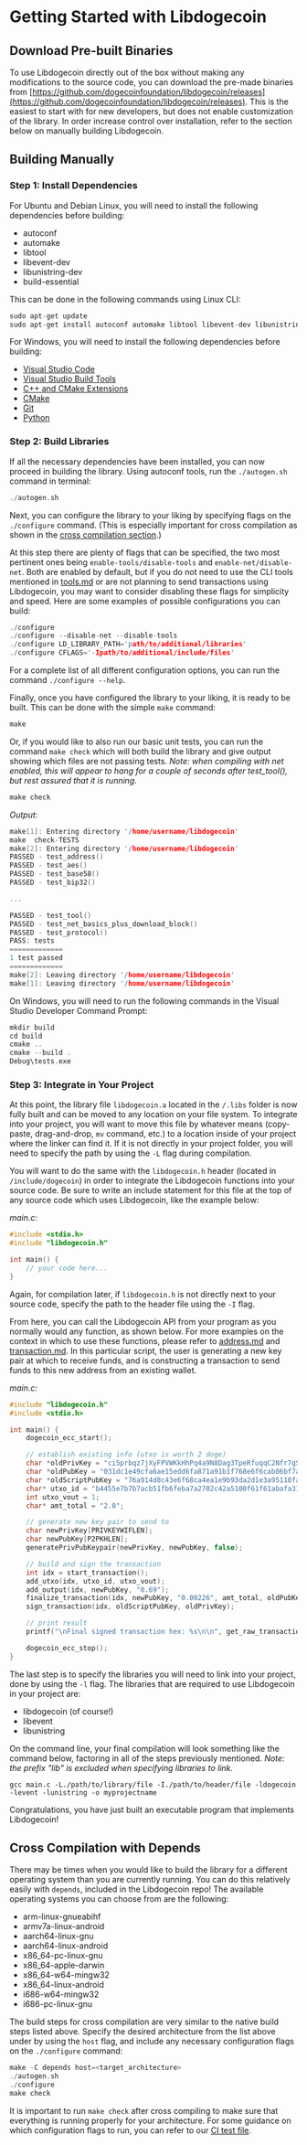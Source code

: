 # Getting Started with Libdogecoin

## Download Pre-built Binaries

To use Libdogecoin directly out of the box without making any modifications to the source code, you can download the pre-made binaries from [https://github.com/dogecoinfoundation/libdogecoin/releases](https://github.com/dogecoinfoundation/libdogecoin/releases).
This is the easiest to start with for new developers, but does not enable customization of the library. In order increase control over installation, refer to the section below on manually building Libdogecoin.

## Building Manually

### Step 1: Install Dependencies

For Ubuntu and Debian Linux, you will need to install the following dependencies before building:

- autoconf
- automake
- libtool
- libevent-dev
- libunistring-dev
- build-essential

This can be done in the following commands using Linux CLI:

```c
sudo apt-get update
sudo apt-get install autoconf automake libtool libevent-dev libunistring-dev build-essential
```

For Windows, you will need to install the following dependencies before building:

- [Visual Studio Code](https://code.visualstudio.com/download)
- [Visual Studio Build Tools](https://visualstudio.microsoft.com/downloads/#build-tools-for-visual-studio-2019)
- [C++ and CMake Extensions](https://code.visualstudio.com/docs/editor/extension-gallery)
- [CMake](https://cmake.org/download/)
- [Git](https://git-scm.com/downloads)
- [Python](https://www.python.org/downloads/)

### Step 2: Build Libraries

If all the necessary dependencies have been installed, you can now proceed in building the library. Using autoconf tools, run the `./autogen.sh` command in terminal:

```c
./autogen.sh
```

Next, you can configure the library to your liking by specifying flags on the `./configure` command. (This is especially important for cross compilation as shown in the [cross compilation section](#cross-compilation-with-depends).)

At this step there are plenty of flags that can be specified, the two most pertinent ones being `enable-tools/disable-tools` and `enable-net/disable-net`. Both are enabled by default, but if you do not need to use the CLI tools mentioned in [tools.md](tools.md) or are not planning to send transactions using Libdogecoin, you may want to consider disabling these flags for simplicity and speed. Here are some examples of possible configurations you can build:

```c
./configure
./configure --disable-net --disable-tools
./configure LD_LIBRARY_PATH='path/to/additional/libraries'
./configure CFLAGS='-Ipath/to/additional/include/files'
```

For a complete list of all different configuration options, you can run the command `./configure --help`.

Finally, once you have configured the library to your liking, it is ready to be built. This can be done with the simple `make` command:

```c
make
```

Or, if you would like to also run our basic unit tests, you can run the command `make check` which will both build the library and give output showing which files are not passing tests. _Note: when compiling with net enabled, this will appear to hang for a couple of seconds after test_tool(), but rest assured that it is running._

```c
make check
```

_Output:_

```c
make[1]: Entering directory '/home/username/libdogecoin'
make  check-TESTS
make[2]: Entering directory '/home/username/libdogecoin'
PASSED - test_address()
PASSED - test_aes()
PASSED - test_base58()
PASSED - test_bip32()

...

PASSED - test_tool()
PASSED - test_net_basics_plus_download_block()
PASSED - test_protocol()
PASS: tests
=============
1 test passed
=============
make[2]: Leaving directory '/home/username/libdogecoin'
make[1]: Leaving directory '/home/username/libdogecoin'
```

On Windows, you will need to run the following commands in the Visual Studio Developer Command Prompt:

```c
mkdir build
cd build
cmake ..
cmake --build .
Debug\tests.exe
```

### Step 3: Integrate in Your Project

At this point, the library file `libdogecoin.a` located in the `/.libs` folder is now fully built and can be moved to any location on your file system. To integrate into your project, you will want to move this file by whatever means (copy-paste, drag-and-drop, `mv` command, etc.) to a location inside of your project where the linker can find it. If it is not directly in your project folder, you will need to specify the path by using the `-L` flag during compilation.

You will want to do the same with the `libdogecoin.h` header (located in `/include/dogecoin`) in order to integrate the Libdogecoin functions into your source code. Be sure to write an include statement for this file at the top of any source code which uses Libdogecoin, like the example below:

_main.c:_

```c
#include <stdio.h>
#include "libdogecoin.h"

int main() {
    // your code here...
}
```

Again, for compilation later, if `libdogecoin.h` is not directly next to your source code, specify the path to the header file using the `-I` flag.

From here, you can call the Libdogecoin API from your program as you normally would any function, as shown below. For more examples on the context in which to use these functions, please refer to [address.md](address.md) and [transaction.md](transaction.md). In this particular script, the user is generating a new key pair at which to receive funds, and is constructing a transaction to send funds to this new address from an existing wallet.

_main.c:_

```c
#include "libdogecoin.h"
#include <stdio.h>

int main() {
    dogecoin_ecc_start();

    // establish existing info (utxo is worth 2 doge)
    char *oldPrivKey = "ci5prbqz7jXyFPVWKkHhPq4a9N8Dag3TpeRfuqqC2Nfr7gSqx1fy";
    char *oldPubKey = "031dc1e49cfa6ae15edd6fa871a91b1f768e6f6cab06bf7a87ac0d8beb9229075b";
    char *oldScriptPubKey = "76a914d8c43e6f68ca4ea1e9b93da2d1e3a95118fa4a7c88ac";
    char* utxo_id = "b4455e7b7b7acb51fb6feba7a2702c42a5100f61f61abafa31851ed6ae076074";
    int utxo_vout = 1;
    char* amt_total = "2.0";

    // generate new key pair to send to
    char newPrivKey[PRIVKEYWIFLEN];
    char newPubKey[P2PKHLEN];
    generatePrivPubKeypair(newPrivKey, newPubKey, false);

    // build and sign the transaction
    int idx = start_transaction();
    add_utxo(idx, utxo_id, utxo_vout);
    add_output(idx, newPubKey, "0.69");
    finalize_transaction(idx, newPubKey, "0.00226", amt_total, oldPubKey);
    sign_transaction(idx, oldScriptPubKey, oldPrivKey);

    // print result
    printf("\nFinal signed transaction hex: %s\n\n", get_raw_transaction(idx));

    dogecoin_ecc_stop();
}
```

The last step is to specify the libraries you will need to link into your project, done by using the `-l` flag. The libraries that are required to use Libdogecoin in your project are:

- libdogecoin (of course!)
- libevent
- libunistring

On the command line, your final compilation will look something like the command below, factoring in all of the steps previously mentioned. _Note: the prefix "lib" is excluded when specifying libraries to link._

```
gcc main.c -L./path/to/library/file -I./path/to/header/file -ldogecoin -levent -lunistring -o myprojectname
```

Congratulations, you have just built an executable program that implements Libdogecoin!

## Cross Compilation with Depends

There may be times when you would like to build the library for a different operating system than you are currently running. You can do this relatively easily with `depends`, included in the Libdogecoin repo! The available operating systems you can choose from are the following:

- arm-linux-gnueabihf
- armv7a-linux-android
- aarch64-linux-gnu
- aarch64-linux-android
- x86_64-pc-linux-gnu
- x86_64-apple-darwin
- x86_64-w64-mingw32
- x86_64-linux-android
- i686-w64-mingw32
- i686-pc-linux-gnu

The build steps for cross compilation are very similar to the native build steps listed above. Specify the desired architecture from the list above under by using the `host` flag, and include any necessary configuration flags on the `./configure` command:

```c
make -C depends host=<target_architecture>
./autogen.sh
./configure
make check
```

It is important to run `make check` after cross compiling to make sure that everything is running properly for your architecture. For some guidance on which configuration flags to run, you can refer to our [CI test file](../.github/workflows/ci.yml).
